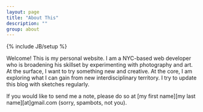 ```yaml
---
layout: page
title: "About This"
description: ""
group: about
---
```

{% include JB/setup %}
<p>Welcome! This is my personal website. I am a NYC-based web developer who is broadening his skillset by experimenting with photography and art. At the surface, I want to try something new and creative. At the core, I am exploring what I can gain from new interdisciplinary territory. I try to update this blog with sketches regularly.</p>

<p>If you would like to send me a note, please do so at [my first name][my last name][at]gmail.com (sorry, spambots, not you).</p>
